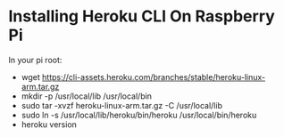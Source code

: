 # Installing Heroku CLI On Raspberry Pi

In your pi root:

- wget https://cli-assets.heroku.com/branches/stable/heroku-linux-arm.tar.gz
- mkdir -p /usr/local/lib /usr/local/bin
- sudo tar -xvzf heroku-linux-arm.tar.gz -C /usr/local/lib
- sudo ln -s /usr/local/lib/heroku/bin/heroku /usr/local/bin/heroku
- heroku version

